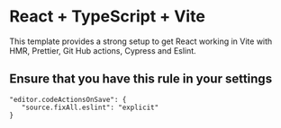 # React + TypeScript + Vite

This template provides a strong setup to get React working in Vite with HMR, Prettier, Git Hub actions, Cypress and Eslint.

## Ensure that you have this rule in your settings

```
"editor.codeActionsOnSave": {
   "source.fixAll.eslint": "explicit"
}
```


